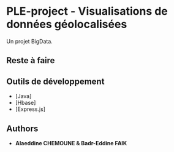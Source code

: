 # PLE-project - Visualisations de données géolocalisées

Un projet BigData.

## Reste à faire


## Outils de développement

* [Java]
* [Hbase]
* [Express.js]

## Authors

* **Alaeddine CHEMOUNE & Badr-Eddine FAIK**